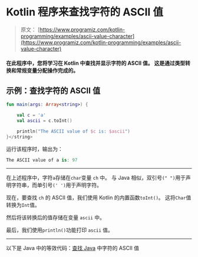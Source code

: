 # Kotlin 程序来查找字符的 ASCII 值

> 原文： [https://www.programiz.com/kotlin-programming/examples/ascii-value-character](https://www.programiz.com/kotlin-programming/examples/ascii-value-character)

#### 在此程序中，您将学习在 Kotlin 中查找并显示字符的 ASCII 值。 这是通过类型转换和常规变量分配操作完成的。

## 示例：查找字符的 ASCII 值

```kt
fun main(args: Array<string>) {

    val c = 'a'
    val ascii = c.toInt()

    println("The ASCII value of $c is: $ascii")
}</string>
```

运行该程序时，输出为：

```kt
The ASCII value of a is: 97
```

* * *

在上述程序中，字符`a`存储在`char`变量 `ch` 中。 与 Java 相似，双引号`(" ")`用于声明字符串，而单引号`(' ')`用于声明字符。

现在，要查找 `ch` 的 ASCII 值，我们使用 Kotlin 的内置函数`toInt()`。 这将`Char`值转换为`Int`值。

然后将该转换后的值存储在变量 `ascii` 中。

最后，我们使用`println()`功能打印 `ascii` 值。

* * *

以下是 Java 中的等效代码：[查找 Java](/java-programming/examples/ascii-value-character "Java Program to Find ASCII value of a character") 中字符的 ASCII 值